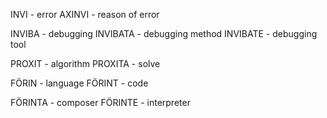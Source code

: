 INVI - error
AXINVI - reason of error

INVIBA - debugging
INVIBATA - debugging method
INVIBATE - debugging tool

PROXIT - algorithm
PROXITA - solve

FÖRIN - language
FÖRINT - code

FÖRINTA - composer
FÖRINTE - interpreter

